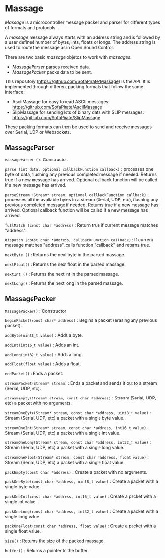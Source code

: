 Massage
=================

*Massage* is a microcontroller message packer and parser for different types of formats and protocols. 

A *massage* message always starts with an address string and is followed by a user defined number of bytes, ints, floats or longs.  The address string is used to route the message as in Open Sound Control.

There are two basic *massage* objetcs to work with *massages*:
* *MassageParser* parses received data.
* *MassagePacker* packs data to be sent.


This repository (https://github.com/SofaPirate/Massage) is the API. It is implemented through different packing formats that follow the same interface:
* AsciiMassage for easy to read ASCII messages: https://github.com/SofaPirate/AsciiMassage
* SlipMassage for sending lots of binary data with SLIP messages: https://github.com/SofaPirate/SlipMassage

These packing formats can then be used to send and receive messages over Serial, UDP or Websockets.

MassageParser
-------------

`MassageParser ()`: Constructor.
 
`parse (int data, optional callbackFunction callback)` : processes one byte of data, flushing any previous completed message if needed. Returns true if a new message has arrived. Optional callback function will be called if a new message has arrived. 

`parseStream (Stream* stream, optional callbackFunction callback)` : processes all the available bytes in a stream (Serial, UDP, etc), flushing any previous completed message if needed. Returns true if a new message has arrived. Optional callback function will be called if a new message has arrived. 
 
`fullMatch (const char *address)` : Return true if current message matches "address".
 
`dispatch (const char *address, callbackFunction callback)` : If current message matches "address", calls function "callback" and returns true.
 
`nextByte ()` : Returns the next byte in the parsed massage.

`nextFloat()` : Returns the next float in the parsed massage.

`nextInt ()` : Returns the next int in the parsed massage.

`nextLong()` : Returns the next long in the parsed massage.
 
MassagePacker
-------------

`MassagePacker()` : Constructor

`beginPacket(const char* address)` : Begins a packet (erasing any previous packet).

`addByte(uint8_t value)` : Adds a byte.

`addInt(int16_t value)` : Adds an int.

`addLong(int32_t value)` : Adds a long.

`addFloat(float value)` : Adds a float.

`endPacket()` : Ends a packet.

`streamPacket(Stream* stream)` : Ends a packet and sends it out to a stream (Serial, UDP, etc).

`streamEmpty(Stream* stream, const char *address)` : Stream (Serial, UDP, etc) a packet with no arguments.
  
`streamOneByte(Stream* stream, const char *address, uint8_t value)` : Stream (Serial, UDP, etc) a packet with a single byte value.

`streamOneInt(Stream* stream, const char *address, int16_t value)` : Stream (Serial, UDP, etc) a packet with a single int value.

`streamOneLong(Stream* stream, const char *address, int32_t value)` :   Stream (Serial, UDP, etc) a packet with a single long value.

`streamOneFloat(Stream* stream, const char *address, float value)` : Stream (Serial, UDP, etc) a packet with a single float value.

`packEmpty(const char *address)` : Create a packet with no arguments.
  
`packOneByte(const char *address, uint8_t value)` : Create a packet with a single byte value.

`packOneInt(const char *address, int16_t value)` : Create a packet with a single int value.

`packOneLong(const char *address, int32_t value)` :   Create a packet with a single long value.

`packOneFloat(const char *address, float value)` : Create a packet with a single float value.

`size()` : Returns the size of the packed massage.

`buffer()` : Returns a pointer to the buffer.





